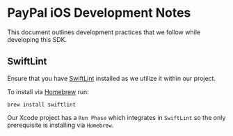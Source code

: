 # PayPal iOS Development Notes

This document outlines development practices that we follow while developing this SDK.

## SwiftLint

Ensure that you have [SwiftLint](https://github.com/realm/SwiftLint) installed as we utilize it within our project.

To install via [Homebrew](https://brew.sh/) run:
```
brew install swiftlint
```
Our Xcode project has a `Run Phase` which integrates in `SwiftLint` so the only prerequisite is installing via `Homebrew`.
